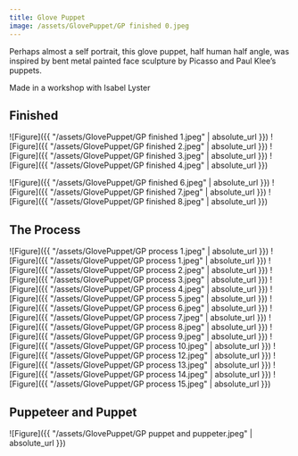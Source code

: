 ```yaml
---
title: Glove Puppet
image: /assets/GlovePuppet/GP finished 0.jpeg
---
```


Perhaps almost a self portrait, this glove puppet, half human half angle, was inspired by bent metal painted face sculpture by Picasso and Paul Klee’s puppets.

Made in a workshop with Isabel Lyster

## Finished

![Figure]({{ "/assets/GlovePuppet/GP finished 1.jpeg" | absolute_url }})
![Figure]({{ "/assets/GlovePuppet/GP finished 2.jpeg" | absolute_url }})
![Figure]({{ "/assets/GlovePuppet/GP finished 3.jpeg" | absolute_url }})
![Figure]({{ "/assets/GlovePuppet/GP finished 4.jpeg" | absolute_url }})

<!-- ![Figure]({{ "/assets/GlovePuppet/GP finished 5.jpeg" | absolute_url }}) -->

![Figure]({{ "/assets/GlovePuppet/GP finished 6.jpeg" | absolute_url }})
![Figure]({{ "/assets/GlovePuppet/GP finished 7.jpeg" | absolute_url }})
![Figure]({{ "/assets/GlovePuppet/GP finished 8.jpeg" | absolute_url }})

## The Process

![Figure]({{ "/assets/GlovePuppet/GP process 1.jpeg" | absolute_url }})
![Figure]({{ "/assets/GlovePuppet/GP process 1.jpeg" | absolute_url }})
![Figure]({{ "/assets/GlovePuppet/GP process 2.jpeg" | absolute_url }})
![Figure]({{ "/assets/GlovePuppet/GP process 3.jpeg" | absolute_url }})
![Figure]({{ "/assets/GlovePuppet/GP process 4.jpeg" | absolute_url }})
![Figure]({{ "/assets/GlovePuppet/GP process 5.jpeg" | absolute_url }})
![Figure]({{ "/assets/GlovePuppet/GP process 6.jpeg" | absolute_url }})
![Figure]({{ "/assets/GlovePuppet/GP process 7.jpeg" | absolute_url }})
![Figure]({{ "/assets/GlovePuppet/GP process 8.jpeg" | absolute_url }})
![Figure]({{ "/assets/GlovePuppet/GP process 9.jpeg" | absolute_url }})
![Figure]({{ "/assets/GlovePuppet/GP process 10.jpeg" | absolute_url }})
![Figure]({{ "/assets/GlovePuppet/GP process 12.jpeg" | absolute_url }})
![Figure]({{ "/assets/GlovePuppet/GP process 13.jpeg" | absolute_url }})
![Figure]({{ "/assets/GlovePuppet/GP process 14.jpeg" | absolute_url }})
![Figure]({{ "/assets/GlovePuppet/GP process 15.jpeg" | absolute_url }})

## Puppeteer and Puppet

![Figure]({{ "/assets/GlovePuppet/GP puppet and puppeter.jpeg" | absolute_url }})
